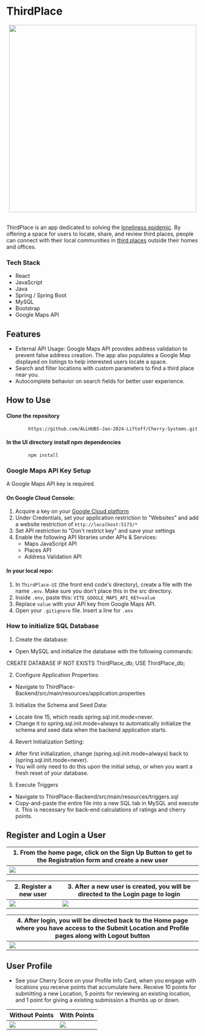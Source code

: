 # ThirdPlace

<div align="center">
<img width=491px src="https://github.com/user-attachments/assets/76c96bb6-ae3f-4846-9b4d-d48ba12c9184"/>
</div>

<br/>

ThirdPlace is an app dedicated to solving the <a href="https://en.wikipedia.org/wiki/Loneliness_epidemic">loneliness epidemic</a>. By offering a space for users to locate, share, and review third places, people can connect with their local communities in <a href="https://en.wikipedia.org/wiki/Third_place">third places</a> outside their homes and offices.

### Tech Stack
- React
- JavaScript
- Java
- Spring / Spring Boot
- MySQL
- Bootstrap
- Google Maps API

## Features
- External API Usage: Google Maps API provides address validation to prevent false address creation. The app also populates a Google Map displayed on listings to help interested users locate a space.
- Search and filter locations with custom parameters to find a third place near you.
- Autocomplete behavior on search fields for better user experience.

## How to Use

#### Clone the repository
            https://github.com/ALLHUBS-Jan-2024-Liftoff/Cherry-Systems.git
#### In the UI directory install npm dependencies
            npm install

### Google Maps API Key Setup
A Google Maps API key is required. 

#### On Google Cloud Console:
1. Acquire a key on your <a href="https://console.cloud.google.com/">Google Cloud platform</a>
2. Under Credentials, set your application restriction to "Websites" and add a website restriction of `http://localhost:5173/*`
3. Set API restriction to "Don't restrict key" and save your settings
4. Enable the following API libraries under APIs & Services:
   - Maps JavaScript API
   - Places API	
   - Address Validation API
#### In your local repo:
1. In `ThirdPlace-UI` (the front end code's directory), create a file with the name `.env`. Make sure you don't place this in the src directory.
2. Inside `.env`, paste this: `VITE_GOOGLE_MAPS_API_KEY=value`
3. Replace `value` with your API key from Google Maps API.
4. Open your `.gitignore` file. Insert a line for `.env`

 ### How to initialize SQL Database
 1. Create the database:  
- Open MySQL and initialize the database with the following commands: 

 CREATE DATABASE IF NOT EXISTS ThirdPlace_db;
 USE ThirdPlace_db;

 2. Configure Application Properties:
- Navigate to ThirdPlace-Backend/src/main/resources/application.properties

 3. Initialize the Schema and Seed Data:
- Locate line 15, which reads spring.sql.init.mode=never.
- Change it to spring.sql.init.mode=always to automatically initialize the schema and seed data when the backend application starts.

 4. Revert Initialization Setting:
 - After first initialization, change (spring.sql.init.mode=always) back to (spring.sql.init.mode=never). 
 - You will only need to do this upon the initial setup, or when you want a fresh reset of your database. 

 5. Execute Triggers
 - Navigate to ThirdPlace-Backend/src/main/resources/triggers.sql
 - Copy-and-paste the entire file into a new SQL tab in MySQL and execute it. This is necessary for back-end calculations of ratings and cherry points.

## Register and Login a User

| 1. From the home page, click on the Sign Up Button to get to the Registration form and create a new user |
| ------------- |
| <img src="https://github.com/user-attachments/assets/d2b01c08-e6e8-4967-9922-3ef2029e2542"/></div> |


| 2. Register a new user  | 3. After a new user is created, you will be directed to the Login page to login |
| ------------- | ------------- |
| <img src="https://github.com/user-attachments/assets/3edbced9-1e06-42ed-9055-41e0234e95bc"/> | <img src="https://github.com/user-attachments/assets/db637311-00f0-43ad-99af-2640ba8861ea"/> |

| 4. After login, you will be directed back to the Home page where you have access to the Submit Location and Profile pages along with Logout button |
| ------------- |
| <img src="https://github.com/user-attachments/assets/ed910278-4317-4b9b-9697-8ae6596919db"/> |


## User Profile

- See your Cherry Score on your Profile Info Card, when you engage with locations you receive points that accumulate here. Receive 10 points for submitting a new Location, 5 points for reviewing an existing location, and 1 point for giving a existing submission a thumbs up or down.

| Without Points  | With Points |
| ------------- | ------------- |
| <img src="https://github.com/user-attachments/assets/216433c3-a586-4d9b-98c1-4a5d8347208c"/> | <img src="https://github.com/user-attachments/assets/ff3edaea-e1d5-4c80-a647-1085e9c3a0c2"/> |
